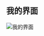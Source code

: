 ## 我的界面

![我的界面](http://file.layne666.site/file/2019/02/88d6056838c9427cafa166b47a804a8c_QQ20190208152455.png)

